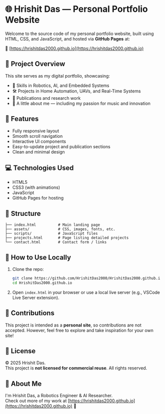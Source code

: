 # 🌐 Hrishit Das — Personal Portfolio Website

Welcome to the source code of my personal portfolio website, built using HTML, CSS, and JavaScript, and hosted via **GitHub Pages** at:

🔗 [https://hrishitdas2000.github.io](https://hrishitdas2000.github.io)

## 📁 Project Overview

This site serves as my digital portfolio, showcasing:

- 🧠 Skills in Robotics, AI, and Embedded Systems  
- 🛠️ Projects in Home Automation, UAVs, and Real-Time Systems  
- 📝 Publications and research work  
- 🎸 A little about me — including my passion for music and innovation  

## 🚀 Features

- Fully responsive layout  
- Smooth scroll navigation  
- Interactive UI components  
- Easy-to-update project and publication sections  
- Clean and minimal design  

## 💻 Technologies Used

- HTML5  
- CSS3 (with animations)  
- JavaScript  
- GitHub Pages for hosting

## 📂 Structure

```
├── index.html          # Main landing page
├── assets/             # CSS, images, fonts, etc.
├── scripts/            # JavaScript files
├── projects.html       # Page listing detailed projects
└── contact.html        # Contact form / links
```

## 🔧 How to Use Locally

1. Clone the repo:
   ```bash
   git clone https://github.com/HrishitDas2000/HrishitDas2000.github.io.git
   cd HrishitDas2000.github.io
   ```

2. Open `index.html` in your browser or use a local live server (e.g., VSCode Live Server extension).

## 📢 Contributions

This project is intended as a **personal site**, so contributions are not accepted. However, feel free to explore and take inspiration for your own site!

## 📜 License

© 2025 Hrishit Das.  
This project is **not licensed for commercial reuse**. All rights reserved.

## 👤 About Me

I'm Hrishit Das, a Robotics Engineer & AI Researcher.  
Check out more of my work at [https://hrishitdas2000.github.io](https://hrishitdas2000.github.io) 🚀

